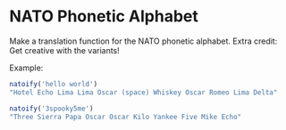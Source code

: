 # NATO Phonetic Alphabet

Make a translation function for the NATO phonetic alphabet. Extra credit: Get creative with the variants!

Example:

```javascript
natoify('hello world')
"Hotel Echo Lima Lima Oscar (space) Whiskey Oscar Romeo Lima Delta"

natoify('3spooky5me')
"Three Sierra Papa Oscar Oscar Kilo Yankee Five Mike Echo"
```
